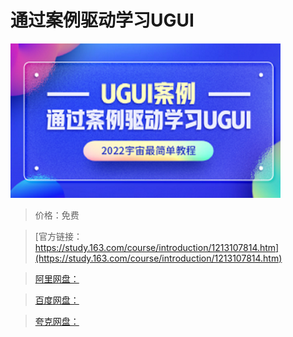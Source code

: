 # 通过案例驱动学习UGUI

![img](../../../assets/study163/free/f8d456a7f8b34b7d895f6b341eddb41d.png)

> 价格：免费

> [官方链接：https://study.163.com/course/introduction/1213107814.htm](https://study.163.com/course/introduction/1213107814.htm)

> [阿里网盘：]()

> [百度网盘：]()

> [夸克网盘：]()
